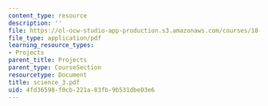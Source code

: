 ```yaml
---
content_type: resource
description: ''
file: https://ol-ocw-studio-app-production.s3.amazonaws.com/courses/18-996-random-matrix-theory-and-its-applications-spring-2004/4fd36598f0cb221a83fb9b531dbe03e6_science_3.pdf
file_type: application/pdf
learning_resource_types:
- Projects
parent_title: Projects
parent_type: CourseSection
resourcetype: Document
title: science_3.pdf
uid: 4fd36598-f0cb-221a-83fb-9b531dbe03e6
---
```

